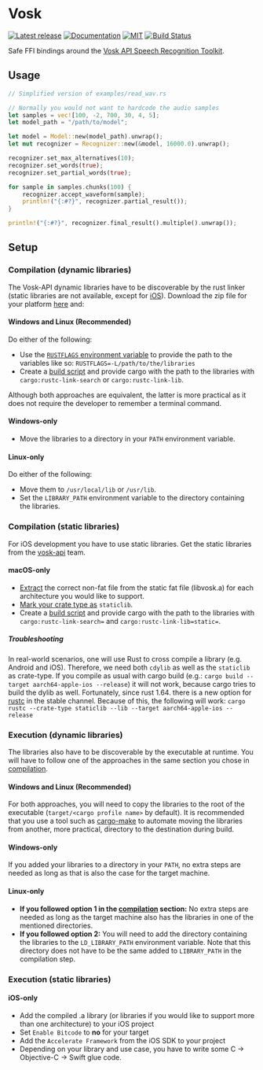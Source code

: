 # Vosk

[![Latest release](https://img.shields.io/crates/v/vosk.svg)](https://crates.io/crates/vosk)
[![Documentation](https://docs.rs/vosk/badge.svg)](https://docs.rs/vosk)
[![MIT](https://img.shields.io/github/license/Bear-03/vosk-rs)](https://github.com/Bear-03/vosk-rs)
[![Build Status](https://github.com/Bear-03/vosk-rs/workflows/CI/badge.svg)](https://github.com/Bear-03/vosk-rs/actions?workflow=CI)

Safe FFI bindings around the [Vosk API Speech Recognition Toolkit](https://github.com/alphacep/vosk-api).

## Usage
```rust
// Simplified version of examples/read_wav.rs

// Normally you would not want to hardcode the audio samples
let samples = vec![100, -2, 700, 30, 4, 5];
let model_path = "/path/to/model";

let model = Model::new(model_path).unwrap();
let mut recognizer = Recognizer::new(&model, 16000.0).unwrap();

recognizer.set_max_alternatives(10);
recognizer.set_words(true);
recognizer.set_partial_words(true);

for sample in samples.chunks(100) {
    recognizer.accept_waveform(sample);
    println!("{:#?}", recognizer.partial_result());
}

println!("{:#?}", recognizer.final_result().multiple().unwrap());
```

## Setup

### Compilation (dynamic libraries)

The Vosk-API dynamic libraries have to be discoverable by the rust linker (static libraries are not available, except for [iOS](#compilation-static-libraries)).
Download the zip file for your platform [here](https://github.com/alphacep/vosk-api/releases) and:

#### Windows and Linux (Recommended)
Do either of the following:

-   Use the [`RUSTFLAGS` environment variable][rust-env-variables] to provide the path to the variables like so:
    `RUSTFLAGS=-L/path/to/the/libraries`
-   Create a [build script][build-script-explanation] and provide cargo with the path to the libraries
    with `cargo:rustc-link-search` or `cargo:rustc-link-lib`.

Although both approaches are equivalent, the latter is more practical as it does not
require the developer to remember a terminal command.

#### Windows-only

-   Move the libraries to a directory in your `PATH` environment variable.

#### Linux-only
Do either of the following:

-   Move them to `/usr/local/lib` or `/usr/lib`.
-   Set the `LIBRARY_PATH` environment variable to the directory containing the libraries.

### Compilation (static libraries)

For iOS development you have to use static libraries. Get the static libraries from the [vosk-api][vosk-api-ios] team.

#### macOS-only

- [Extract](https://llvm.org/docs/CommandGuide/llvm-lipo.html) the correct non-fat file from the static fat file (libvosk.a) for each architecture you would like to support.
- [Mark your crate type as](https://doc.rust-lang.org/cargo/reference/cargo-targets.html#the-crate-type-field) `staticlib`.
- Create a [build script][build-script-explanation] and provide cargo with the path to the libraries with `cargo:rustc-link-search=` and `cargo:rustc-link-lib=static=`.

##### Troubleshooting
In real-world scenarios, one will use Rust to cross compile a library (e.g. Android and iOS). Therefore, we need both `cdylib` as well as the `staticlib` as crate-type. If you compile as usual with cargo build (e.g.: `cargo build --target aarch64-apple-ios --release`) it will not work, because cargo tries to build the dylib as well. Fortunately, since rust 1.64. there is a new option for [rustc](https://github.com/rust-lang/cargo/issues/10083) in the stable channel. Because of this, the following will work: `cargo rustc --crate-type staticlib --lib --target aarch64-apple-ios --release` 

### Execution (dynamic libraries)
The libraries also have to be discoverable by the executable at runtime.
You will have to follow one of the approaches in the same section you chose in [compilation](<#compilation (dynamic libraries)>).

#### Windows and Linux (Recommended)
For both approaches, you will need to copy the libraries to the root of the executable
(`target/<cargo profile name>` by default). It is recommended that you use a tool such as 
[cargo-make](https://sagiegurari.github.io/cargo-make/) to automate moving the libraries
from another, more practical, directory to the destination during build.

#### Windows-only
If you added your libraries to a directory in your `PATH`, no extra steps are needed as long as that is also the case for the target machine.

#### Linux-only

-   **If you followed option 1 in the [compilation](#linux-only) section:** No extra steps are needed as long as the
    target machine also has the libraries in one of the mentioned directories.
-   **If you followed option 2:** You will need to add the directory containing the libraries to the
    `LD_LIBRARY_PATH` environment variable. Note that this directory does not have to be the same added to
    `LIBRARY_PATH` in the compilation step.

### Execution (static libraries)

#### iOS-only

- Add the compiled .a library (or libraries if you would like to support more than one architecture) to your iOS project
- Set `Enable Bitcode` to **no** for your target
- Add the `Accelerate Framework` from the iOS SDK to your project
- Depending on your library and use case, you have to write some C -> Objective-C -> Swift glue code.

[build-script-explanation]: https://doc.rust-lang.org/cargo/reference/build-scripts.html
[rust-env-variables]: https://doc.rust-lang.org/cargo/reference/environment-variables.html
[vosk-api-ios]: https://alphacephei.com/vosk/install#ios-build
